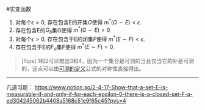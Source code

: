 #实变函数 
1. 对每个$\epsilon > 0$, 存在包含E的开集$O$使得 $m^*(O\sim E)< \epsilon$.
2. 存在包含E的$G_\delta$集G使得 $m^*(G\sim E) = 0$.
3. 对每个$\epsilon > 0$, 存在包含于E的闭集$F$使得 $m^*(E\sim F)< \epsilon$.
4. 存在包含于E的$F_\sigma$集F使得 $m^*(E\sim F) = 0$.
>[!tips]
>1和2可以推出3和4，因为一个集合是可测的当且仅当它的补是可测的，这点可以由[可测的定义](可测的定义.md)公式的对称性直接得出。



*****
几道习题：
https://www.notion.so/2-4-17-Show-that-a-set-E-is-measurable-if-and-only-if-for-each-epsilon-0-there-is-a-closed-set-F-a-ed304245062b4408a5168c51e9f65c45?pvs=4